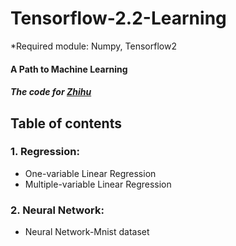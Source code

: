 # Tensorflow-2.2-Learning
*Required module: Numpy, Tensorflow2
#### A Path to Machine Learning   
#### *The code for [Zhihu](https://zhuanlan.zhihu.com/c_1248380016209408000)*  
## Table of contents  
### 1. Regression:
* One-variable Linear Regression
* Multiple-variable Linear Regression
### 2. Neural Network:
* Neural Network-Mnist dataset
